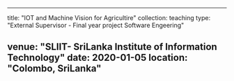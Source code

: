 

---
title: "IOT and Machine Vision for Agricultire"
collection: teaching
type: "External Supervisor - Final year project Software Engeering"

venue: "SLIIT- SriLanka Institute of Information Technology"
date: 2020-01-05
location: "Colombo, SriLanka"
---

